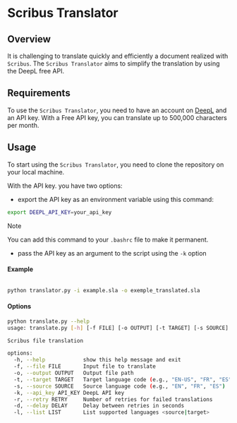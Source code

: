 # Scribus Translator

## Overview

It is challenging to translate quickly and efficiently a document realized with `Scribus`. The `Scribus Translator` aims to simplify the translation by using the DeepL free API.

## Requirements

To use the `Scribus Translator`, you need to have an account on [DeepL](https://www.deepl.com) and an API key.
With a Free API key, you can translate up to 500,000 characters per month.

## Usage

To start using the `Scribus Translator`, you need to clone the repository on your local machine.

With the API key. you have two options:
- export the API key as an environment variable using this command:
```bash
export DEEPL_API_KEY=your_api_key
```   
> [!NOTE]
> You can add this command to your `.bashrc` file to make it permanent.

- pass the API key as an argument to the script using the `-k` option

#### Example

```bash

python translator.py -i example.sla -o exemple_translated.sla
```

#### Options

```bash
python translate.py --help
usage: translate.py [-h] [-f FILE] [-o OUTPUT] [-t TARGET] [-s SOURCE] [-k API_KEY] [-r RETRY] [-d DELAY] [-l LIST]

Scribus file translation

options:
  -h, --help            show this help message and exit
  -f, --file FILE       Input file to translate
  -o, --output OUTPUT   Output file path
  -t, --target TARGET   Target language code (e.g., "EN-US", "FR", "ES")
  -s, --source SOURCE   Source language code (e.g., "EN", "FR", "ES")
  -k, --api_key API_KEY DeepL API key
  -r, --retry RETRY     Number of retries for failed translations
  -d, --delay DELAY     Delay between retries in seconds
  -l, --list LIST       List supported languages <source|target>
```





